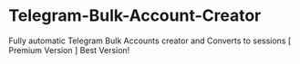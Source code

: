# Telegram-Bulk-Account-Creator
Fully automatic Telegram Bulk Accounts creator and Converts to sessions [ Premium Version ] Best Version!
